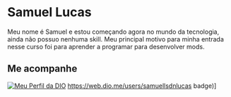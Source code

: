  # Samuel Lucas

Meu nome é Samuel e estou começando agora no mundo da tecnologia, ainda não possuo nenhuma skill. Meu principal motivo para minha entrada nesse curso foi para aprender a programar para desenvolver mods.

## Me acompanhe

  [![Meu Perfil da DIO](https://img.shields.io/badge/-Meu%20Perfil%20na%20DIO-000?style=for-the-badge)](https://web.dio.me/users/samuellsdnlucas/)
  https://web.dio.me/users/samuellsdnlucas
badge)]
